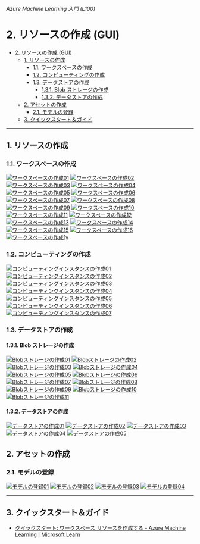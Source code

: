 ###### Azure Machine Learning 入門 (L100)

# 2. リソースの作成 (GUI)

- [2. リソースの作成 (GUI)](#2-リソースの作成-gui)
  - [1. リソースの作成](#1-リソースの作成)
    - [1.1. ワークスペースの作成](#11-ワークスペースの作成)
    - [1.2. コンピューティングの作成](#12-コンピューティングの作成)
    - [1.3. データストアの作成](#13-データストアの作成)
      - [1.3.1. Blob ストレージの作成](#131-blob-ストレージの作成)
      - [1.3.2. データストアの作成](#132-データストアの作成)
  - [2. アセットの作成](#2-アセットの作成)
    - [2.1. モデルの登録](#21-モデルの登録)
  - [3. クイックスタート＆ガイド](#3-クイックスタートガイド)


---


## 1. リソースの作成

### 1.1. ワークスペースの作成

[![ワークスペースの作成01](./assets/images/AML-Workspace-Creation-via-Azure-Portal-00001.png)](./assets/images/AML-Workspace-Creation-via-Azure-Portal-00001.png)
[![ワークスペースの作成02](./assets/images/AML-Workspace-Creation-via-Azure-Portal-00002.png)](./assets/images/AML-Workspace-Creation-via-Azure-Portal-00002.png)
[![ワークスペースの作成03](./assets/images/AML-Workspace-Creation-via-Azure-Portal-00003.png)](./assets/images/AML-Workspace-Creation-via-Azure-Portal-00003.png)
[![ワークスペースの作成04](./assets/images/AML-Workspace-Creation-via-Azure-Portal-00004.png)](./assets/images/AML-Workspace-Creation-via-Azure-Portal-00004.png)
[![ワークスペースの作成05](./assets/images/AML-Workspace-Creation-via-Azure-Portal-00005.png)](./assets/images/AML-Workspace-Creation-via-Azure-Portal-00005.png)
[![ワークスペースの作成06](./assets/images/AML-Workspace-Creation-via-Azure-Portal-00006.png)](./assets/images/AML-Workspace-Creation-via-Azure-Portal-00006.png)
[![ワークスペースの作成07](./assets/images/AML-Workspace-Creation-via-Azure-Portal-00007.png)](./assets/images/AML-Workspace-Creation-via-Azure-Portal-00007.png)
[![ワークスペースの作成08](./assets/images/AML-Workspace-Creation-via-Azure-Portal-00008.png)](./assets/images/AML-Workspace-Creation-via-Azure-Portal-00008.png)
[![ワークスペースの作成09](./assets/images/AML-Workspace-Creation-via-Azure-Portal-00009.png)](./assets/images/AML-Workspace-Creation-via-Azure-Portal-00009.png)
[![ワークスペースの作成10](./assets/images/AML-Workspace-Creation-via-Azure-Portal-00010.png)](./assets/images/AML-Workspace-Creation-via-Azure-Portal-00010.png)
[![ワークスペースの作成11](./assets/images/AML-Workspace-Creation-via-Azure-Portal-00011.png)](./assets/images/AML-Workspace-Creation-via-Azure-Portal-00011.png)
[![ワークスペースの作成12](./assets/images/AML-Workspace-Creation-via-Azure-Portal-00012.png)](./assets/images/AML-Workspace-Creation-via-Azure-Portal-00012.png)
[![ワークスペースの作成13](./assets/images/AML-Workspace-Creation-via-Azure-Portal-00013.png)](./assets/images/AML-Workspace-Creation-via-Azure-Portal-00013.png)
[![ワークスペースの作成14](./assets/images/AML-Workspace-Creation-via-Azure-Portal-00014.png)](./assets/images/AML-Workspace-Creation-via-Azure-Portal-00014.png)
[![ワークスペースの作成15](./assets/images/AML-Workspace-Creation-via-Azure-Portal-00015.png)](./assets/images/AML-Workspace-Creation-via-Azure-Portal-00015.png)
[![ワークスペースの作成16](./assets/images/AML-Workspace-Creation-via-Azure-Portal-00016.png)](./assets/images/AML-Workspace-Creation-via-Azure-Portal-00016.png)
[![ワークスペースの作成1y](./assets/images/AML-Workspace-Creation-via-Azure-Portal-00017.png)](./assets/images/AML-Workspace-Creation-via-Azure-Portal-00017.png)


### 1.2. コンピューティングの作成

[![コンピューティングインスタンスの作成01](./assets/images/AML-Computing-Instance-Creation-via-Azure-Portal-00001.png)](./assets/images/AML-Computing-Instance-Creation-via-Azure-Portal-00001.png)
[![コンピューティングインスタンスの作成02](./assets/images/AML-Computing-Instance-Creation-via-Azure-Portal-00002.png)](./assets/images/AML-Computing-Instance-Creation-via-Azure-Portal-00002.png)
[![コンピューティングインスタンスの作成03](./assets/images/AML-Computing-Instance-Creation-via-Azure-Portal-00003.png)](./assets/images/AML-Computing-Instance-Creation-via-Azure-Portal-00003.png)
[![コンピューティングインスタンスの作成04](./assets/images/AML-Computing-Instance-Creation-via-Azure-Portal-00004.png)](./assets/images/AML-Computing-Instance-Creation-via-Azure-Portal-00004.png)
[![コンピューティングインスタンスの作成05](./assets/images/AML-Computing-Instance-Creation-via-Azure-Portal-00005.png)](./assets/images/AML-Computing-Instance-Creation-via-Azure-Portal-00005.png)
[![コンピューティングインスタンスの作成06](./assets/images/AML-Computing-Instance-Creation-via-Azure-Portal-00006.png)](./assets/images/AML-Computing-Instance-Creation-via-Azure-Portal-00006.png)
[![コンピューティングインスタンスの作成07](./assets/images/AML-Computing-Instance-Creation-via-Azure-Portal-00007.png)](./assets/images/AML-Computing-Instance-Creation-via-Azure-Portal-00007.png)

### 1.3. データストアの作成

#### 1.3.1. Blob ストレージの作成

[![Blobストレージの作成01](./assets/images/Azure-Storage-Blob-Container-Creation-via-Azure-Portal-00001.png)](./assets/images/Azure-Storage-Blob-Container-Creation-via-Azure-Portal-00001.png)
[![Blobストレージの作成02](./assets/images/Azure-Storage-Blob-Container-Creation-via-Azure-Portal-00002.png)](./assets/images/Azure-Storage-Blob-Container-Creation-via-Azure-Portal-00002.png)
[![Blobストレージの作成03](./assets/images/Azure-Storage-Blob-Container-Creation-via-Azure-Portal-00003.png)](./assets/images/Azure-Storage-Blob-Container-Creation-via-Azure-Portal-00003.png)
[![Blobストレージの作成04](./assets/images/Azure-Storage-Blob-Container-Creation-via-Azure-Portal-00004.png)](./assets/images/Azure-Storage-Blob-Container-Creation-via-Azure-Portal-00004.png)
[![Blobストレージの作成05](./assets/images/Azure-Storage-Blob-Container-Creation-via-Azure-Portal-00005.png)](./assets/images/Azure-Storage-Blob-Container-Creation-via-Azure-Portal-00005.png)
[![Blobストレージの作成06](./assets/images/Azure-Storage-Blob-Container-Creation-via-Azure-Portal-00006.png)](./assets/images/Azure-Storage-Blob-Container-Creation-via-Azure-Portal-00006.png)
[![Blobストレージの作成07](./assets/images/Azure-Storage-Blob-Container-Creation-via-Azure-Portal-00007.png)](./assets/images/Azure-Storage-Blob-Container-Creation-via-Azure-Portal-00007.png)
[![Blobストレージの作成08](./assets/images/Azure-Storage-Blob-Container-Creation-via-Azure-Portal-00008.png)](./assets/images/Azure-Storage-Blob-Container-Creation-via-Azure-Portal-00008.png)
[![Blobストレージの作成09](./assets/images/Azure-Storage-Blob-Container-Creation-via-Azure-Portal-00009.png)](./assets/images/Azure-Storage-Blob-Container-Creation-via-Azure-Portal-00009.png)
[![Blobストレージの作成10](./assets/images/Azure-Storage-Blob-Container-Creation-via-Azure-Portal-00010.png)](./assets/images/Azure-Storage-Blob-Container-Creation-via-Azure-Portal-00010.png)
[![Blobストレージの作成11](./assets/images/Azure-Storage-Blob-Container-Creation-via-Azure-Portal-00011.png)](./assets/images/Azure-Storage-Blob-Container-Creation-via-Azure-Portal-00011.png)

#### 1.3.2. データストアの作成

[![データストアの作成01](./assets/images/AML-Datastore-Creation-via-Azure-Portal-00001.png)](./assets/images/AML-Datastore-Creation-via-Azure-Portal-00001.png)
[![データストアの作成02](./assets/images/AML-Datastore-Creation-via-Azure-Portal-00002.png)](./assets/images/AML-Datastore-Creation-via-Azure-Portal-00002.png)
[![データストアの作成03](./assets/images/AML-Datastore-Creation-via-Azure-Portal-00003.png)](./assets/images/AML-Datastore-Creation-via-Azure-Portal-00003.png)
[![データストアの作成04](./assets/images/AML-Datastore-Creation-via-Azure-Portal-00004.png)](./assets/images/AML-Datastore-Creation-via-Azure-Portal-00004.png)
[![データストアの作成05](./assets/images/AML-Datastore-Creation-via-Azure-Portal-00005.png)](./assets/images/AML-Datastore-Creation-via-Azure-Portal-00005.png)

## 2. アセットの作成

### 2.1. モデルの登録

[![モデルの登録01](./assets/images/AML-Model-Registration-via-Azure-Portal-00001.png)](./assets/images/AML-Model-Registration-via-Azure-Portal-00001.png)
[![モデルの登録02](./assets/images/AML-Model-Registration-via-Azure-Portal-00002.png)](./assets/images/AML-Model-Registration-via-Azure-Portal-00002.png)
[![モデルの登録03](./assets/images/AML-Model-Registration-via-Azure-Portal-00003.png)](./assets/images/AML-Model-Registration-via-Azure-Portal-00003.png)
[![モデルの登録04](./assets/images/AML-Model-Registration-via-Azure-Portal-00004.png)](./assets/images/AML-Model-Registration-via-Azure-Portal-00004.png)


---


## 3. クイックスタート＆ガイド

* [クイックスタート: ワークスペース リソースを作成する - Azure Machine Learning | Microsoft Learn](https://learn.microsoft.com/ja-jp/azure/machine-learning/quickstart-create-resources)
